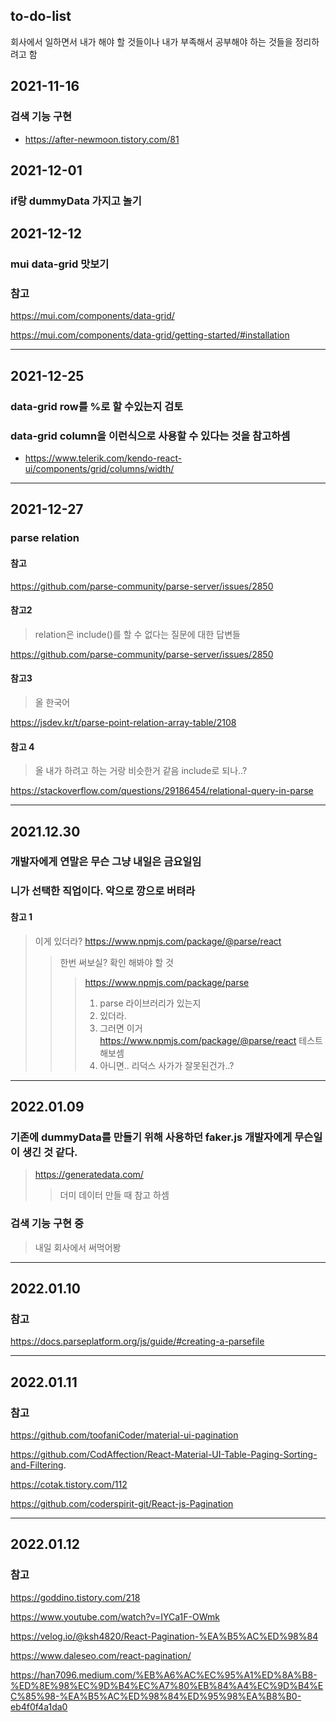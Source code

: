 ## to-do-list
회사에서 일하면서 내가 해야 할 것들이나 내가 부족해서 공부해야 하는 것들을 정리하려고 함

## 2021-11-16
### 검색 기능 구현
+ https://after-newmoon.tistory.com/81


## 2021-12-01
### if랑 dummyData 가지고 놀기

## 2021-12-12
### mui data-grid 맛보기

### 참고
https://mui.com/components/data-grid/

https://mui.com/components/data-grid/getting-started/#installation

<hr>

## 2021-12-25
### data-grid row를 %로 할 수있는지 검토
### data-grid column을 이런식으로 사용할 수 있다는 것을 참고하셈
+ https://www.telerik.com/kendo-react-ui/components/grid/columns/width/

<hr>

## 2021-12-27
### parse relation
#### 참고
https://github.com/parse-community/parse-server/issues/2850

#### 참고2 
> relation은 include()를 할 수 없다는 질문에 대한 답변들

https://github.com/parse-community/parse-server/issues/2850

#### 참고3
> 올 한국어

https://jsdev.kr/t/parse-point-relation-array-table/2108

#### 참고 4
> 올 내가 하려고 하는 거랑 비슷한거 같음
> include로 되나..?

https://stackoverflow.com/questions/29186454/relational-query-in-parse

<hr>

## 2021.12.30
### 개발자에게 연말은 무슨 그냥 내일은 금요일임 
### 니가 선택한 직업이다. 악으로 깡으로 버텨라
#### 참고 1
> 이게 있더라?
> https://www.npmjs.com/package/@parse/react
>> 한번 써보실?
>> 확인 해봐야 할 것
>>> https://www.npmjs.com/package/parse
>>> 1. parse 라이브러리가 있는지
>>> 2. 있더라.
>>> 3. 그러면 이거 https://www.npmjs.com/package/@parse/react 테스트 해보셈 
>>> 4. 아니면.. 리덕스 사가가 잘못된건가..?

---

## 2022.01.09
### 기존에 dummyData를 만들기 위해 사용하던 faker.js 개발자에게 무슨일이 생긴 것 같다.
> https://generatedata.com/
>> 더미 데이터 만들 때 참고 하셈

### 검색 기능 구현 중
> 내일 회사에서 써먹어봥

---

## 2022.01.10
### 참고
https://docs.parseplatform.org/js/guide/#creating-a-parsefile

---
## 2022.01.11
### 참고
https://github.com/toofaniCoder/material-ui-pagination

https://github.com/CodAffection/React-Material-UI-Table-Paging-Sorting-and-Filtering.

https://cotak.tistory.com/112

https://github.com/coderspirit-git/React-js-Pagination

---
## 2022.01.12
### 참고
https://goddino.tistory.com/218

https://www.youtube.com/watch?v=IYCa1F-OWmk

https://velog.io/@ksh4820/React-Pagination-%EA%B5%AC%ED%98%84

https://www.daleseo.com/react-pagination/

https://han7096.medium.com/%EB%A6%AC%EC%95%A1%ED%8A%B8-%ED%8E%98%EC%9D%B4%EC%A7%80%EB%84%A4%EC%9D%B4%EC%85%98-%EA%B5%AC%ED%98%84%ED%95%98%EA%B8%B0-eb4f0f4a1da0